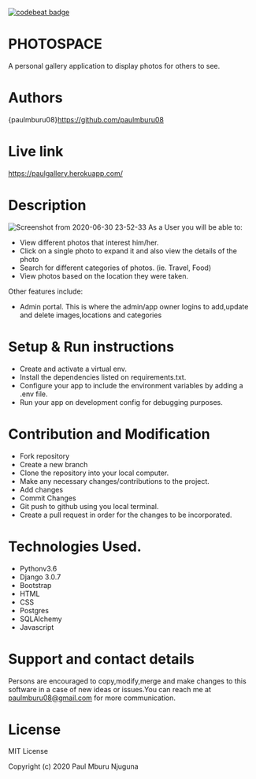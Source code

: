 [![codebeat badge](https://codebeat.co/badges/91e7961b-4f56-493f-b685-b2ee70c66114)](https://codebeat.co/projects/github-com-paulmburu08-gallery-master)
# PHOTOSPACE
A personal gallery application to display photos for others to see.

# Authors
{paulmburu08}https://github.com/paulmburu08

# Live link
https://paulgallery.herokuapp.com/

# Description
![Screenshot from 2020-06-30 23-52-33](https://user-images.githubusercontent.com/62005677/86175971-eac5ad00-bb2c-11ea-96ac-3e63ced4efd3.png)
As a User you will be able to:
* View different photos that interest him/her.
* Click on a single photo to expand it and also view the details of the photo
* Search for different categories of photos. (ie. Travel, Food)
* View photos based on the location they were taken.

Other features include:
* Admin portal. This is where the admin/app owner logins to add,update and delete images,locations and categories

# Setup & Run instructions
* Create and activate a virtual env.
* Install the dependencies listed on requirements.txt.
* Configure your app to include the environment variables by adding a .env file.
* Run your app on development config for debugging purposes.

# Contribution and Modification
* Fork repository
* Create a new branch
* Clone the repository into your local computer.
* Make any necessary changes/contributions to the project.
* Add changes
* Commit Changes
* Git push to github using you local terminal.
* Create a pull request in order for the changes to be incorporated.

# Technologies Used.
* Pythonv3.6
* Django 3.0.7
* Bootstrap
* HTML
* CSS
* Postgres
* SQLAlchemy
* Javascript

# Support and contact details
Persons are encouraged to copy,modify,merge and make changes to this software in a case of new ideas or issues.You can reach me at paulmburu08@gmail.com for more communication.

# License
MIT License

Copyright (c) 2020 Paul Mburu Njuguna

